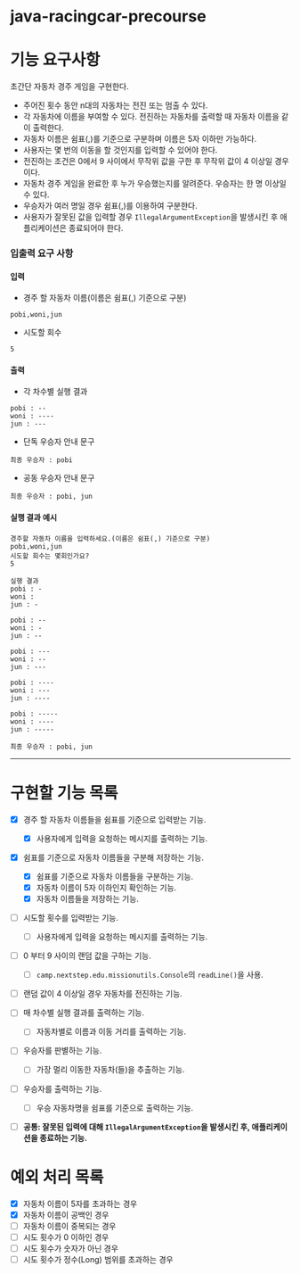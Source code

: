 # java-racingcar-precourse

# 기능 요구사항

초간단 자동차 경주 게임을 구현한다.

- 주어진 횟수 동안 n대의 자동차는 전진 또는 멈출 수 있다.
- 각 자동차에 이름을 부여할 수 있다. 전진하는 자동차를 출력할 때 자동차 이름을 같이 출력한다.
- 자동차 이름은 쉼표(,)를 기준으로 구분하며 이름은 5자 이하만 가능하다.
- 사용자는 몇 번의 이동을 할 것인지를 입력할 수 있어야 한다.
- 전진하는 조건은 0에서 9 사이에서 무작위 값을 구한 후 무작위 값이 4 이상일 경우이다.
- 자동차 경주 게임을 완료한 후 누가 우승했는지를 알려준다. 우승자는 한 명 이상일 수 있다.
- 우승자가 여러 명일 경우 쉼표(,)를 이용하여 구분한다.
- 사용자가 잘못된 값을 입력할 경우 `IllegalArgumentException`을 발생시킨 후 애플리케이션은 종료되어야 한다.

### 입출력 요구 사항

#### 입력

- 경주 할 자동차 이름(이름은 쉼표(,) 기준으로 구분)

```
pobi,woni,jun
```

- 시도할 회수

```
5
```

#### 출력

- 각 차수별 실행 결과

```
pobi : --
woni : ----
jun : ---
```

- 단독 우승자 안내 문구

```
최종 우승자 : pobi
```

- 공동 우승자 안내 문구

```
최종 우승자 : pobi, jun
```

#### 실행 결과 예시

```
경주할 자동차 이름을 입력하세요.(이름은 쉼표(,) 기준으로 구분)
pobi,woni,jun
시도할 회수는 몇회인가요?
5

실행 결과
pobi : -
woni : 
jun : -

pobi : --
woni : -
jun : --

pobi : ---
woni : --
jun : ---

pobi : ----
woni : ---
jun : ----

pobi : -----
woni : ----
jun : -----

최종 우승자 : pobi, jun
```

---

# 구현할 기능 목록

- [X] 경주 할 자동차 이름들을 쉼표를 기준으로 입력받는 기능.
    - [X] 사용자에게 입력을 요청하는 메시지를 출력하는 기능.

- [X] 쉼표를 기준으로 자동차 이름들을 구분해 저장하는 기능.
    - [X] 쉼표를 기준으로 자동차 이름들을 구분하는 기능.
    - [X] 자동차 이름이 5자 이하인지 확인하는 기능.
    - [X] 자동차 이름들을 저장하는 기능.

- [ ] 시도할 횟수를 입력받는 기능.
    - [ ] 사용자에게 입력을 요청하는 메시지를 출력하는 기능.

- [ ] 0 부터 9 사이의 랜덤 값을 구하는 기능.
    - [ ] `camp.nextstep.edu.missionutils.Console`의 `readLine()`을 사용.

- [ ] 랜덤 값이 4 이상일 경우 자동차를 전진하는 기능.

- [ ] 매 차수별 실행 결과를 출력하는 기능.
    - [ ] 자동차별로 이름과 이동 거리를 출력하는 기능.

- [ ] 우승자를 판별하는 기능.
    - [ ] 가장 멀리 이동한 자동차(들)을 추출하는 기능.

- [ ] 우승자를 출력하는 기능.
    - [ ] 우승 자동차명을 쉼표를 기준으로 출력하는 기능.

- [ ] **공통: 잘못된 입력에 대해 `IllegalArgumentException`을 발생시킨 후, 애플리케이션을 종료하는 기능.**

# 예외 처리 목록

- [X] 자동차 이름이 5자를 초과하는 경우
- [X] 자동차 이름이 공백인 경우
- [ ] 자동차 이름이 중복되는 경우
- [ ] 시도 횟수가 0 이하인 경우
- [ ] 시도 횟수가 숫자가 아닌 경우
- [ ] 시도 횟수가 정수(Long) 범위를 초과하는 경우